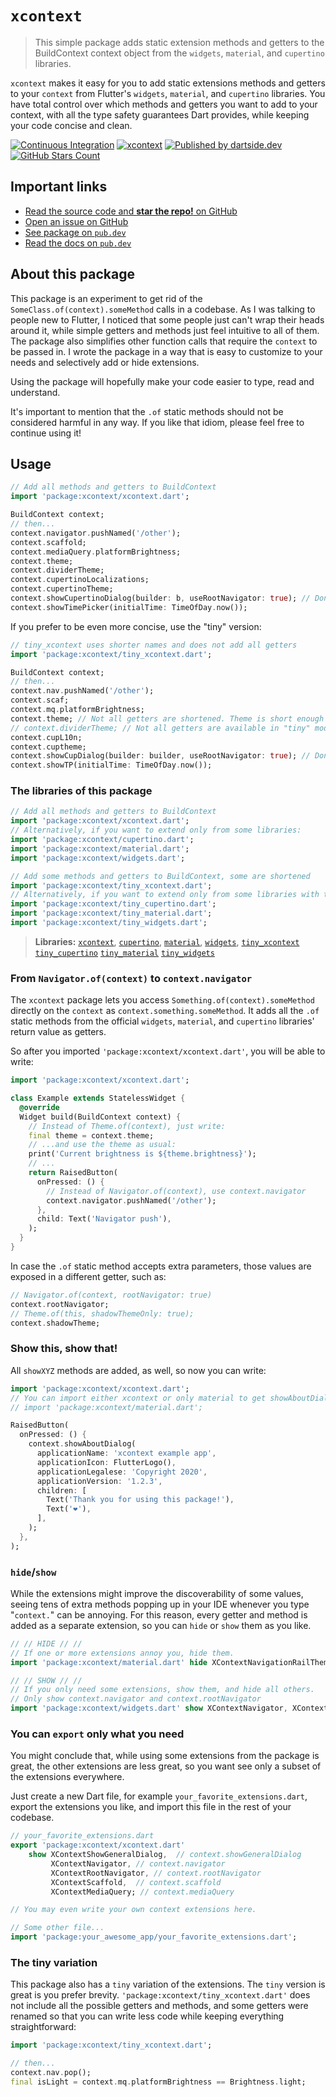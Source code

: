 # `xcontext`

> This simple package adds static extension methods and getters to the BuildContext context object from the `widgets`, `material`, and `cupertino` libraries.

`xcontext` makes it easy for you to add static extensions methods and getters to your `context` from Flutter's `widgets`, `material`, and `cupertino` libraries.
You have total control over which methods and getters you want to add to your context, with all the type safety guarantees Dart provides, while keeping your code concise and clean.

[![Continuous Integration](https://github.com/dartsidedev/xcontext/workflows/Continuous%20Integration/badge.svg?branch=master)](https://github.com/dartsidedev/xcontext/actions) [![xcontext](https://img.shields.io/pub/v/xcontext?label=xcontext&logo=dart)](https://pub.dev/packages/xcontext 'See xcontext package info on pub.dev') [![Published by dartside.dev](https://img.shields.io/static/v1?label=Published%20by&message=dartside.dev&logo=dart&logoWidth=30&color=40C4FF&labelColor=1d599b&labelWidth=100)](https://pub.dev/publishers/dartside.dev/packages) [![GitHub Stars Count](https://img.shields.io/github/stars/dartsidedev/xcontext?logo=github)](https://github.com/dartsidedev/xcontext 'Star me on GitHub!')

## Important links

* [Read the source code and **star the repo!** on GitHub](https://github.com/dartsidedev/xcontext)
* [Open an issue on GitHub](https://github.com/dartsidedev/xcontext/issues)
* [See package on `pub.dev`](https://pub.dev/packages/xcontext)
* [Read the docs on `pub.dev`](https://pub.dev/documentation/xcontext/latest/)

## About this package

This package is an experiment to get rid of the `SomeClass.of(context).someMethod` calls in a codebase.
As I was talking to people new to Flutter, I noticed that some people just can't wrap their heads around it,
while simple getters and methods just feel intuitive to all of them.
The package also simplifies other function calls that require the `context` to be passed in.
I wrote the package in a way that is easy to customize to your needs and selectively add or hide extensions.

Using the package will hopefully make your code easier to type, read and understand.

It's important to mention that the `.of` static methods should not be considered harmful in any way.
If you like that idiom, please feel free to continue using it!

## Usage

```dart
// Add all methods and getters to BuildContext
import 'package:xcontext/xcontext.dart';

BuildContext context;
// then...
context.navigator.pushNamed('/other');
context.scaffold;
context.mediaQuery.platformBrightness;
context.theme;
context.dividerTheme;
context.cupertinoLocalizations;
context.cupertinoTheme;
context.showCupertinoDialog(builder: b, useRootNavigator: true); // Don't forget to define the builder.
context.showTimePicker(initialTime: TimeOfDay.now());
```

If you prefer to be even more concise, use the "tiny" version:

```dart
// tiny_xcontext uses shorter names and does not add all getters
import 'package:xcontext/tiny_xcontext.dart';

BuildContext context;
// then...
context.nav.pushNamed('/other');
context.scaf;
context.mq.platformBrightness;
context.theme; // Not all getters are shortened. Theme is short enough already
// context.dividerTheme; // Not all getters are available in "tiny" mode
context.cupL10n;
context.cuptheme;
context.showCupDialog(builder: builder, useRootNavigator: true); // Don't forget to define the builder.
context.showTP(initialTime: TimeOfDay.now());
```

### The libraries of this package

```dart
// Add all methods and getters to BuildContext
import 'package:xcontext/xcontext.dart';
// Alternatively, if you want to extend only from some libraries:
import 'package:xcontext/cupertino.dart';
import 'package:xcontext/material.dart';
import 'package:xcontext/widgets.dart';

// Add some methods and getters to BuildContext, some are shortened
import 'package:xcontext/tiny_xcontext.dart';
// Alternatively, if you want to extend only from some libraries with the short version
import 'package:xcontext/tiny_cupertino.dart';
import 'package:xcontext/tiny_material.dart';
import 'package:xcontext/tiny_widgets.dart';
```

> **Libraries:** [`xcontext`](https://pub.dev/documentation/xcontext/latest/xcontext/xcontext-library.html),
> [`cupertino`](https://pub.dev/documentation/xcontext/latest/cupertino/cupertino-library.html),
> [`material`](https://pub.dev/documentation/xcontext/latest/material/material-library.html),
> [`widgets`](https://pub.dev/documentation/xcontext/latest/widgets/widgets-library.html),
> [`tiny_xcontext`](https://pub.dev/documentation/xcontext/latest/tiny_xcontext/tiny_xcontext-library.html)
> [`tiny_cupertino`](https://pub.dev/documentation/xcontext/latest/tiny_cupertino/tiny_cupertino-library.html)
> [`tiny_material`](https://pub.dev/documentation/xcontext/latest/tiny_material/tiny_material-library.html)
> [`tiny_widgets`](https://pub.dev/documentation/xcontext/latest/tiny_widgets/tiny_widgets-library.html)

### From `Navigator.of(context)` to `context.navigator`

The `xcontext` package lets you access `Something.of(context).someMethod` directly on the `context` as `context.something.someMethod`.
It adds all the `.of` static methods from the official `widgets`, `material`, and `cupertino` libraries' return value as getters.

So after you imported `'package:xcontext/xcontext.dart'`, you will be able to write:

```dart
import 'package:xcontext/xcontext.dart';

class Example extends StatelessWidget {
  @override
  Widget build(BuildContext context) {
    // Instead of Theme.of(context), just write: 
    final theme = context.theme;
    // ...and use the theme as usual:
    print('Current brightness is ${theme.brightness}');
    // ...
    return RaisedButton(
      onPressed: () {
        // Instead of Navigator.of(context), use context.navigator
        context.navigator.pushNamed('/other');
      },
      child: Text('Navigator push'),
    );
  }
}
```

In case the `.of` static method accepts extra parameters, those values are exposed in a different getter, such as: 

```dart
// Navigator.of(context, rootNavigator: true)
context.rootNavigator;
// Theme.of(this, shadowThemeOnly: true);
context.shadowTheme;
```

### Show this, show that!

All `showXYZ` methods are added, as well, so now you can write:

```dart
import 'package:xcontext/xcontext.dart';
// You can import either xcontext or only material to get showAboutDialog
// import 'package:xcontext/material.dart';

RaisedButton(
  onPressed: () {
    context.showAboutDialog(
      applicationName: 'xcontext example app',
      applicationIcon: FlutterLogo(),
      applicationLegalese: 'Copyright 2020',
      applicationVersion: '1.2.3',
      children: [
        Text('Thank you for using this package!'),
        Text('❤️'),
      ],
    );
  },
);
```

### `hide`/`show`

While the extensions might improve the discoverability of some values, seeing tens of extra methods popping up in your
IDE whenever you type "`context.`" can be annoying. For this reason, every getter and method is added as a separate
extension, so you can `hide` or `show` them as you like.

```dart
// // HIDE // //
// If one or more extensions annoy you, hide them.
import 'package:xcontext/material.dart' hide XContextNavigationRailTheme;

// // SHOW // //
// If you only need some extensions, show them, and hide all others.
// Only show context.navigator and context.rootNavigator
import 'package:xcontext/widgets.dart' show XContextNavigator, XContextRootNavigator;
```

### You can `export` only what you need

You might conclude that, while using some extensions from the package is great,
the other extensions are less great, so you want see only a subset of the extensions everywhere.

Just create a new Dart file, for example `your_favorite_extensions.dart`, export the extensions you like, and import this file in the rest of your codebase.

```dart
// your_favorite_extensions.dart
export 'package:xcontext/xcontext.dart'
    show XContextShowGeneralDialog,  // context.showGeneralDialog
         XContextNavigator, // context.navigator
         XContextRootNavigator, // context.rootNavigator
         XContextScaffold,  // context.scaffold
         XContextMediaQuery; // context.mediaQuery

// You may even write your own context extensions here.
```

```dart
// Some other file...
import 'package:your_awesome_app/your_favorite_extensions.dart';
```

### The tiny variation

This package also has a `tiny` variation of the extensions. The `tiny` version is great is you prefer brevity.
`'package:xcontext/tiny_xcontext.dart'` does not include all the possible getters and methods, and some getters were renamed so that you can write less code while keeping everything straightforward:

```dart
import 'package:xcontext/tiny_xcontext.dart';

// then...
context.nav.pop();
final isLight = context.mq.platformBrightness == Brightness.light;
```
